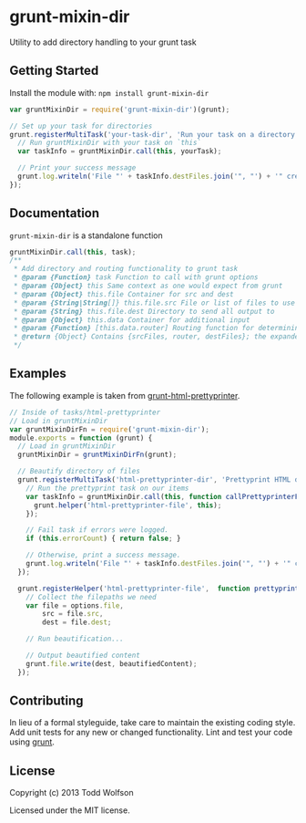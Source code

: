 # grunt-mixin-dir

Utility to add directory handling to your grunt task

## Getting Started
Install the module with: `npm install grunt-mixin-dir`

```javascript
var gruntMixinDir = require('grunt-mixin-dir')(grunt);

// Set up your task for directories
grunt.registerMultiTask('your-task-dir', 'Run your task on a directory', function () {
  // Run gruntMixinDir with your task on `this`
  var taskInfo = gruntMixinDir.call(this, yourTask);

  // Print your success message
  grunt.log.writeln('File "' + taskInfo.destFiles.join('", "') + '" created.');
});
```

## Documentation
`grunt-mixin-dir` is a standalone function

```js
gruntMixinDir.call(this, task);
/**
 * Add directory and routing functionality to grunt task
 * @param {Function} task Function to call with grunt options
 * @param {Object} this Same context as one would expect from grunt
 * @param {Object} this.file Container for src and dest
 * @param {String|String[]} this.file.src File or list of files to use as input
 * @param {String} this.file.dest Directory to send all output to
 * @param {Object} this.data Container for additional input
 * @param {Function} [this.data.router] Routing function for determining names of files to output
 * @return {Object} Contains {srcFiles, router, destFiles}; the expanded filenames passed into `task`
 */
```

## Examples
The following example is taken from [grunt-html-prettyprinter][prettyprinter].

```js
// Inside of tasks/html-prettyprinter
// Load in gruntMixinDir
var gruntMixinDirFn = require('grunt-mixin-dir');
module.exports = function (grunt) {
  // Load in gruntMixinDir
  gruntMixinDir = gruntMixinDirFn(grunt);

  // Beautify directory of files
  grunt.registerMultiTask('html-prettyprinter-dir', 'Prettyprint HTML directory from src to dest', function () {
    // Run the prettyprint task on our items
    var taskInfo = gruntMixinDir.call(this, function callPrettyprinterFile () {
      grunt.helper('html-prettyprinter-file', this);
    });

    // Fail task if errors were logged.
    if (this.errorCount) { return false; }

    // Otherwise, print a success message.
    grunt.log.writeln('File "' + taskInfo.destFiles.join('", "') + '" created.');
  });

  grunt.registerHelper('html-prettyprinter-file',  function prettyprintFile (options) {
    // Collect the filepaths we need
    var file = options.file,
        src = file.src,
        dest = file.dest;

    // Run beautification...

    // Output beautified content
    grunt.file.write(dest, beautifiedContent);
  });
```

[prettyprinter]: https://github.com/twolfson/grunt-html-prettyprinter

## Contributing
In lieu of a formal styleguide, take care to maintain the existing coding style. Add unit tests for any new or changed functionality. Lint and test your code using [grunt](https://github.com/gruntjs/grunt).

## License
Copyright (c) 2013 Todd Wolfson

Licensed under the MIT license.
